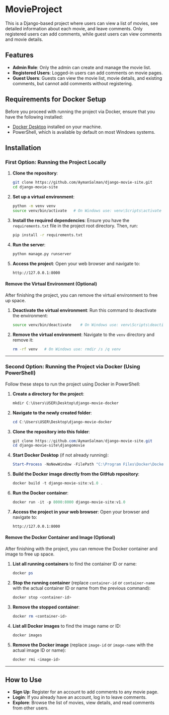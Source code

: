 # MovieProject

This is a Django-based project where users can view a list of movies, see detailed information about each movie, and leave comments. 
Only registered users can add comments, while guest users can view comments and movie details.

## Features

- **Admin Role**: Only the admin can create and manage the movie list.
- **Registered Users**: Logged-in users can add comments on movie pages.
- **Guest Users**: Guests can view the movie list, movie details, and existing comments, but cannot add comments without registering.

## Requirements for Docker Setup

Before you proceed with running the project via Docker, ensure that you have the following installed:

- [Docker Desktop](https://www.docker.com/products/docker-desktop/) installed on your machine.
- PowerShell, which is available by default on most Windows systems.

## Installation

### First Option: Running the Project Locally

1. **Clone the repository**:
    ```bash
    git clone https://github.com/AymanSalman/django-movie-site.git
    cd django-movie-site
    ```

2. **Set up a virtual environment**:
    ```bash
    python -m venv venv
    source venv/bin/activate   # On Windows use: venv\Scripts\activate
    ```

3. **Install the required dependencies**:
    Ensure you have the `requirements.txt` file in the project root directory. Then, run:
    ```bash
    pip install -r requirements.txt
    ```

4. **Run the server**:
    ```bash
    python manage.py runserver
    ```

5. **Access the project**:
    Open your web browser and navigate to:
    ```
    http://127.0.0.1:8000
    ```

#### Remove the Virtual Environment (Optional)

After finishing the project, you can remove the virtual environment to free up space.

1. **Deactivate the virtual environment**:
    Run this command to deactivate the environment:
    ```bash
    source venv/bin/deactivate    # On Windows use: venv\Scripts\deactivate
    ```

2. **Remove the virtual environment**:
    Navigate to the `venv` directory and remove it:
    ```bash
    rm -rf venv   # On Windows use: rmdir /s /q venv
    ```

---

### Second Option: Running the Project via Docker (Using PowerShell)

Follow these steps to run the project using Docker in PowerShell:

1. **Create a directory for the project**:
    ```powershell
    mkdir C:\Users\USER\Desktop\django-movie-docker
    ```

2. **Navigate to the newly created folder**:
    ```powershell
    cd C:\Users\USER\Desktop\django-movie-docker
    ```

3. **Clone the repository into this folder**:
    ```powershell
    git clone https://github.com/AymanSalman/django-movie-site.git
    cd django-movie-site\djangomovie
    ```

4. **Start Docker Desktop** (if not already running):
    ```powershell
    Start-Process -NoNewWindow -FilePath "C:\Program Files\Docker\Docker\Docker Desktop.exe"
    ```

5. **Build the Docker image directly from the GitHub repository**:
    ```powershell
    docker build -t django-movie-site:v1.0 .
    ```

6. **Run the Docker container**:
    ```powershell
    docker run -it -p 8000:8000 django-movie-site:v1.0
    ```

7. **Access the project in your web browser**:
    Open your browser and navigate to:
    ```
    http://127.0.0.1:8000
    ```


#### Remove the Docker Container and Image (Optional)

After finishing with the project, you can remove the Docker container and image to free up space.

1. **List all running containers** to find the container ID or name:
    ```powershell
    docker ps
    ```

2. **Stop the running container** (replace `container-id` or `container-name` with the actual container ID or name from the previous command):
    ```powershell
    docker stop <container-id>
    ```

3. **Remove the stopped container**:
    ```powershell
    docker rm <container-id>
    ```

4. **List all Docker images** to find the image name or ID:
    ```powershell
    docker images
    ```

5. **Remove the Docker image** (replace `image-id` or `image-name` with the actual image ID or name):
    ```powershell
    docker rmi <image-id>
    ```

---

## How to Use

- **Sign Up**: Register for an account to add comments to any movie page.
- **Login**: If you already have an account, log in to leave comments.
- **Explore**: Browse the list of movies, view details, and read comments from other users.

